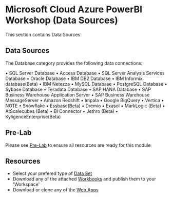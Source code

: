 # Microsoft Cloud Azure PowerBI Workshop (Data Sources)
This section contains Data Sources 

## Data Sources

The Database category provides the following data connections:

•	SQL Server Database
•	Access Database
•	SQL Server Analysis Services Database
•	Oracle Database
•	IBM DB2 Database
•	IBM Informix database(Beta)
•	IBM Netezza
•	MySQL Database
•	PostgreSQL Database
•	Sybase Database
•	Teradata Database
•	SAP HANA Database
•	SAP Business Warehouse Application Server
•	SAP Business Warehouse MessageServer
•	Amazon Redshift
•	Impala
•	Google BigQuery
•	Vertica
•	NOTE
•	Snowflake
•	Essbase(Beta)
•	Dremio
•	Exasol
•	MarkLogic (Beta)
•	AtScalecubes (Beta)
•	BI Connector
•	Jethro (Beta)
•	KyligenceEnterprise(Beta)


## Pre-Lab
Please see [Pre-Lab](../1.%20Pre-Lab%20Work) to ensure all resources are ready for this module

## Resources
- Select your prefered type of [Data Set](../1.%20Data%20Sets)
- Download any of the attached [Workbooks](https://github.com/hnc198/AzurePowerBI/tree/master/2.%20Workbooks) and publish them to your 'Workspace' 
- Download or clone any of the [Web Apps](https://github.com/hnc198/AzurePowerBI/tree/master/3.%20Web%20Apps) 
